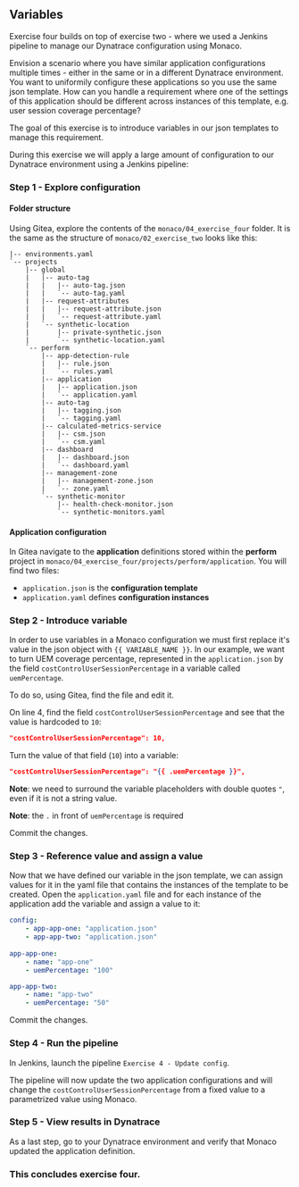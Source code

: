## Variables

Exercise four builds on top of exercise two - where we used a Jenkins pipeline to manage our Dynatrace configuration using Monaco.

Envision a scenario where you have similar application configurations multiple times - either in the same or in a different Dynatrace environment. You want to uniformily configure these applications so you use the same json template. How can you handle a requirement where one of the settings of this application should be different across instances of this template, e.g. user session coverage percentage?

The goal of this exercise is to introduce variables in our json templates to manage this requirement.

During this exercise we will apply a large amount of configuration to our Dynatrace environment using a Jenkins pipeline:


### Step 1 - Explore configuration
#### Folder structure
Using Gitea, explore the contents of the `monaco/04_exercise_four` folder. It is the same as the structure of `monaco/02_exercise_two` looks like this:
```
|-- environments.yaml
`-- projects
    |-- global
    |   |-- auto-tag
    |   |   |-- auto-tag.json
    |   |   `-- auto-tag.yaml
    |   |-- request-attributes
    |   |   |-- request-attribute.json
    |   |   `-- request-attribute.yaml
    |   `-- synthetic-location
    |       |-- private-synthetic.json
    |       `-- synthetic-location.yaml
    `-- perform
        |-- app-detection-rule
        |   |-- rule.json
        |   `-- rules.yaml
        |-- application
        |   |-- application.json
        |   `-- application.yaml
        |-- auto-tag
        |   |-- tagging.json
        |   `-- tagging.yaml
        |-- calculated-metrics-service
        |   |-- csm.json
        |   `-- csm.yaml
        |-- dashboard
        |   |-- dashboard.json
        |   `-- dashboard.yaml
        |-- management-zone
        |   |-- management-zone.json
        |   `-- zone.yaml
        `-- synthetic-monitor
            |-- health-check-monitor.json
            `-- synthetic-monitors.yaml
```
#### Application configuration
In Gitea navigate to the **application** definitions stored within the **perform** project in `monaco/04_exercise_four/projects/perform/application`. You will find two files:
- `application.json` is the **configuration template**
- `application.yaml` defines **configuration instances**

### Step 2 - Introduce variable
In order to use variables in a Monaco configuration we must first replace it's value in the json object with `{{ VARIABLE_NAME }}`. In our example, we want to turn UEM coverage percentage, represented in the `application.json` by the field `costControlUserSessionPercentage` in a variable called `uemPercentage`.

To do so, using Gitea, find the file and edit it.

On line 4, find the field `costControlUserSessionPercentage` and see that the value is hardcoded to `10`:

```json
"costControlUserSessionPercentage": 10,
```

Turn the value of that field (`10`) into a variable:

```json
"costControlUserSessionPercentage": "{{ .uemPercentage }}",
```

**Note**: we need to surround the variable placeholders with double quotes `"`, even if it is not a string value.

**Note**: the `.` in front of `uemPercentage` is required

Commit the changes.

### Step 3 - Reference value and assign a value

Now that we have defined our variable in the json template, we can assign values for it in the yaml file that contains the instances of the template to be created. Open the `application.yaml` file and for each instance of the application add the variable and assign a value to it:

```yaml
config:
    - app-app-one: "application.json"
    - app-app-two: "application.json"
  
app-app-one:
    - name: "app-one"
    - uemPercentage: "100"

app-app-two:
    - name: "app-two"
    - uemPercentage: "50"
```

Commit the changes.

### Step 4 - Run the pipeline

In Jenkins, launch the pipeline `Exercise 4 - Update config`.

The pipeline will now update the two application configurations and will change the `costControlUserSessionPercentage` from a fixed value to a parametrized value using Monaco.

### Step 5 - View results in Dynatrace

As a last step, go to your Dynatrace environment and verify that Monaco updated the application definition.

### This concludes exercise four.
